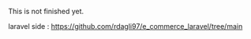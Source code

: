 This is not finished yet.

  laravel side : https://github.com/rdagli97/e_commerce_laravel/tree/main
